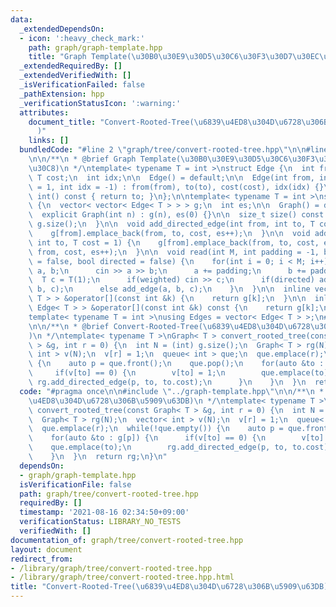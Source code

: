 ```yaml
---
data:
  _extendedDependsOn:
  - icon: ':heavy_check_mark:'
    path: graph/graph-template.hpp
    title: "Graph Template(\u30B0\u30E9\u30D5\u30C6\u30F3\u30D7\u30EC\u30FC\u30C8)"
  _extendedRequiredBy: []
  _extendedVerifiedWith: []
  _isVerificationFailed: false
  _pathExtension: hpp
  _verificationStatusIcon: ':warning:'
  attributes:
    document_title: "Convert-Rooted-Tree(\u6839\u4ED8\u304D\u6728\u306B\u5909\u63DB\
      )"
    links: []
  bundledCode: "#line 2 \"graph/tree/convert-rooted-tree.hpp\"\n\n#line 2 \"graph/graph-template.hpp\"\
    \n\n/**\n * @brief Graph Template(\u30B0\u30E9\u30D5\u30C6\u30F3\u30D7\u30EC\u30FC\
    \u30C8)\n */\ntemplate< typename T = int >\nstruct Edge {\n  int from, to;\n \
    \ T cost;\n  int idx;\n\n  Edge() = default;\n\n  Edge(int from, int to, T cost\
    \ = 1, int idx = -1) : from(from), to(to), cost(cost), idx(idx) {}\n\n  operator\
    \ int() const { return to; }\n};\n\ntemplate< typename T = int >\nstruct Graph\
    \ {\n  vector< vector< Edge< T > > > g;\n  int es;\n\n  Graph() = default;\n\n\
    \  explicit Graph(int n) : g(n), es(0) {}\n\n  size_t size() const {\n    return\
    \ g.size();\n  }\n\n  void add_directed_edge(int from, int to, T cost = 1) {\n\
    \    g[from].emplace_back(from, to, cost, es++);\n  }\n\n  void add_edge(int from,\
    \ int to, T cost = 1) {\n    g[from].emplace_back(from, to, cost, es);\n    g[to].emplace_back(to,\
    \ from, cost, es++);\n  }\n\n  void read(int M, int padding = -1, bool weighted\
    \ = false, bool directed = false) {\n    for(int i = 0; i < M; i++) {\n      int\
    \ a, b;\n      cin >> a >> b;\n      a += padding;\n      b += padding;\n    \
    \  T c = T(1);\n      if(weighted) cin >> c;\n      if(directed) add_directed_edge(a,\
    \ b, c);\n      else add_edge(a, b, c);\n    }\n  }\n\n  inline vector< Edge<\
    \ T > > &operator[](const int &k) {\n    return g[k];\n  }\n\n  inline const vector<\
    \ Edge< T > > &operator[](const int &k) const {\n    return g[k];\n  }\n};\n\n\
    template< typename T = int >\nusing Edges = vector< Edge< T > >;\n#line 4 \"graph/tree/convert-rooted-tree.hpp\"\
    \n\n/**\n * @brief Convert-Rooted-Tree(\u6839\u4ED8\u304D\u6728\u306B\u5909\u63DB\
    )\n */\ntemplate< typename T >\nGraph< T > convert_rooted_tree(const Graph< T\
    \ > &g, int r = 0) {\n  int N = (int) g.size();\n  Graph< T > rg(N);\n  vector<\
    \ int > v(N);\n  v[r] = 1;\n  queue< int > que;\n  que.emplace(r);\n  while(!que.empty())\
    \ {\n    auto p = que.front();\n    que.pop();\n    for(auto &to : g[p]) {\n \
    \     if(v[to] == 0) {\n        v[to] = 1;\n        que.emplace(to);\n       \
    \ rg.add_directed_edge(p, to, to.cost);\n      }\n    }\n  }\n  return rg;\n}\n"
  code: "#pragma once\n\n#include \"../graph-template.hpp\"\n\n/**\n * @brief Convert-Rooted-Tree(\u6839\
    \u4ED8\u304D\u6728\u306B\u5909\u63DB)\n */\ntemplate< typename T >\nGraph< T >\
    \ convert_rooted_tree(const Graph< T > &g, int r = 0) {\n  int N = (int) g.size();\n\
    \  Graph< T > rg(N);\n  vector< int > v(N);\n  v[r] = 1;\n  queue< int > que;\n\
    \  que.emplace(r);\n  while(!que.empty()) {\n    auto p = que.front();\n    que.pop();\n\
    \    for(auto &to : g[p]) {\n      if(v[to] == 0) {\n        v[to] = 1;\n    \
    \    que.emplace(to);\n        rg.add_directed_edge(p, to, to.cost);\n      }\n\
    \    }\n  }\n  return rg;\n}\n"
  dependsOn:
  - graph/graph-template.hpp
  isVerificationFile: false
  path: graph/tree/convert-rooted-tree.hpp
  requiredBy: []
  timestamp: '2021-08-16 02:34:50+09:00'
  verificationStatus: LIBRARY_NO_TESTS
  verifiedWith: []
documentation_of: graph/tree/convert-rooted-tree.hpp
layout: document
redirect_from:
- /library/graph/tree/convert-rooted-tree.hpp
- /library/graph/tree/convert-rooted-tree.hpp.html
title: "Convert-Rooted-Tree(\u6839\u4ED8\u304D\u6728\u306B\u5909\u63DB)"
---
```

